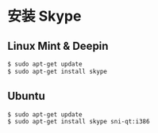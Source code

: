 # 安装 Skype

## Linux Mint & Deepin

```bash
$ sudo apt-get update
$ sudo apt-get install skype
```
## Ubuntu

```bash
$ sudo apt-get update
$ sudo apt-get install skype sni-qt:i386
```
